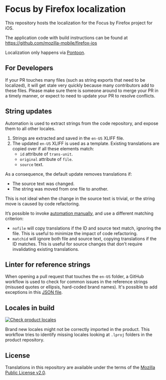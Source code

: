 # Focus by Firefox localization

This repository hosts the localization for the Focus by Firefox project for iOS.

The application code with build instructions can be found at https://github.com/mozilla-mobile/firefox-ios

Localization only happens via [Pontoon](https://pontoon.mozilla.org/projects/focus-for-ios/).

## For Developers

If your PR touches many files (such as string exports that need to be localized), it will get stale very quickly because many contributors add to these files. Please make sure there is someone around to merge your PR in a timely manner, or expect to need to update your PR to resolve conflicts.

## String updates

Automation is used to extract strings from the code repository, and expose them to all other locales.

1. Strings are extracted and saved in the `en-US` XLIFF file.
2. The updated `en-US` XLIFF is used as a template. Existing translations are copied over if all these elements match:
    * `id` attribute of `trans-unit`.
    * `original` attribute of `file`.
    * `source` text.

As a consequence, the default update removes translations if:
* The source text was changed.
* The string was moved from one file to another.

This is not ideal when the change in the source text is trivial, or the string move is caused by code refactoring.

It’s possible to invoke [automation manually](https://github.com/mozilla-l10n/focusios-l10n/actions/workflows/import_strings.yml), and use a different matching criterion:
* `nofile` will copy translations if the ID and source text match, ignoring the file. This is useful to minimize the impact of code refactoring.
* `matchid` will ignore both file and source text, copying translations if the ID matches. This is useful for source changes that don’t require invalidating existing translations.

## Linter for reference strings

When opening a pull request that touches the `en-US` folder, a GitHub workflow is used to check for common issues in the reference strings (misused quotes or ellipsis, hard-coded brand names). It's possible to add exceptions in this [JSON file](.github/scripts/linter_config.json).

## Locales in build

[![Check product locales](https://github.com/mozilla-l10n/focusios-l10n/actions/workflows/check_product_locales.yml/badge.svg)](https://github.com/mozilla-l10n/focusios-l10n/actions/workflows/check_product_locales.yml)

Brand new locales might not be correctly imported in the product. This workflow tries to identify missing locales looking at `.lproj` folders in the product repository.

## License

Translations in this repository are available under the terms of the [Mozilla Public License v2.0](http://www.mozilla.org/MPL/2.0/).
